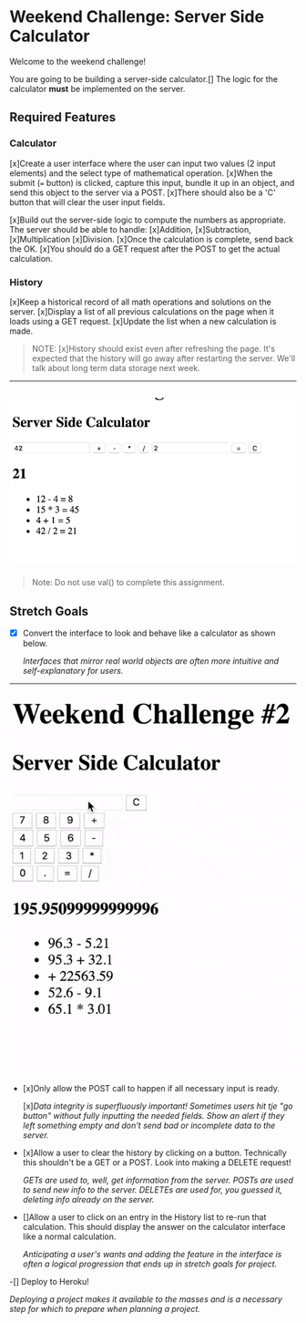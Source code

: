 # Weekend Challenge: Server Side Calculator

Welcome to the weekend challenge!

You are going to be building a server-side calculator.[] The logic for the calculator **must** be implemented on the server. 

## Required Features

### Calculator
[x]Create a user interface where the user can input two values (2 input elements) and the select type of mathematical operation. 
[x]When the submit (`=` button) is clicked, capture this input, bundle it up in an object, and send this object to the server via a POST. 
[x]There should also be a 'C' button that will clear the user input fields.

[x]Build out the server-side logic to compute the numbers as appropriate. 
The server should be able to handle: 
[x]Addition, 
[x]Subtraction, 
[x]Multiplication 
[x]Division. 
[x]Once the calculation is complete, send back the OK. 
[x]You should do a GET request after the POST to get the actual calculation.

### History

[x]Keep a historical record of all math operations and solutions on the server. 
[x]Display a list of all previous calculations on the page when it loads using a GET request. 
[x]Update the list when a new calculation is made.

> NOTE: [x]History should exist even after refreshing the page. 
It's expected that the history will go away after restarting the server. 
We'll talk about long term data storage next week.

---
![base mode interface](images/baseMode.png)
---

> Note: Do not use val() to complete this assignment.

## Stretch Goals

-[x] Convert the interface to look and behave like a calculator as shown below.

  *Interfaces that mirror real world objects are often more intuitive and self-explanatory for users.*

---
![calculator interface](images/stretchGoal_interface.gif)
---

- [x]Only allow the POST call to happen if all necessary input is ready.

  [x]*Data integrity is superfluously important! Sometimes users hit tje "go button" without fully inputting the needed fields. Show an alert if they left something empty and don't send bad or incomplete data to the server.*

- [x]Allow a user to clear the history by clicking on a button. Technically this shouldn't be a GET or a POST. Look into making a DELETE request!

  *GETs are used to, well, get information from the server. POSTs are used to send new info to the server. DELETEs are used for, you guessed it, deleting info already on the server.*

- []Allow a user to click on an entry in the History list to re-run that calculation. This should display the answer on the calculator interface like a normal calculation.

  *Anticipating a user's wants and adding the feature in the interface is often a logical progression that ends up in stretch goals for project.*

-[] Deploy to Heroku!

  *Deploying a project makes it available to the masses and is a necessary step for which to prepare when planning a project.*
